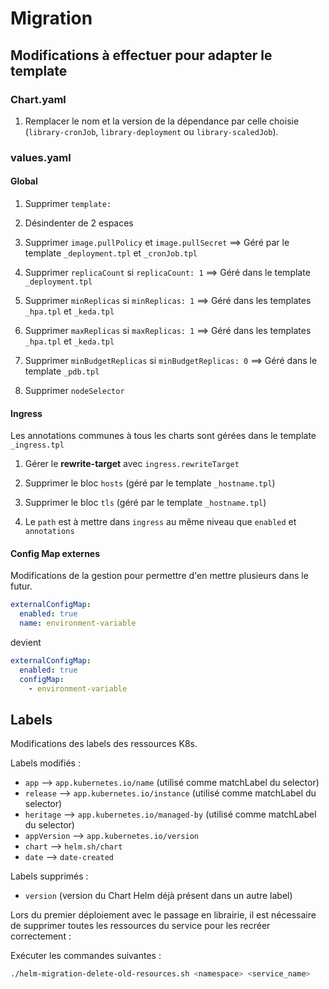# Migration

## Modifications à effectuer pour adapter le template

### Chart.yaml

1. Remplacer le nom et la version de la dépendance par celle choisie (`library-cronJob`, `library-deployment` ou `library-scaledJob`).

### values.yaml

#### Global

1. Supprimer `template:`

2. Désindenter de 2 espaces

3. Supprimer `image.pullPolicy` et `image.pullSecret`
   ==> Géré par le template `_deployment.tpl` et `_cronJob.tpl`

4. Supprimer `replicaCount` si `replicaCount: 1`
   ==> Géré dans le template `_deployment.tpl`

5. Supprimer `minReplicas` si `minReplicas: 1`
   ==> Géré dans les templates `_hpa.tpl` et `_keda.tpl`

6. Supprimer `maxReplicas` si `maxReplicas: 1`
   ==> Géré dans les templates `_hpa.tpl` et `_keda.tpl`

7. Supprimer `minBudgetReplicas` si `minBudgetReplicas: 0`
   ==> Géré dans le template `_pdb.tpl`

8. Supprimer `nodeSelector`

#### Ingress

Les annotations communes à tous les charts sont gérées dans le template `_ingress.tpl`

1. Gérer le **rewrite-target** avec `ingress.rewriteTarget`

2. Supprimer le bloc `hosts` (géré par le template `_hostname.tpl`)

3. Supprimer le bloc `tls` (géré par le template `_hostname.tpl`)

4. Le `path` est à mettre dans `ingress` au même niveau que `enabled` et `annotations`

#### Config Map externes

Modifications de la gestion pour permettre d'en mettre plusieurs dans le futur.

```yaml
externalConfigMap:
  enabled: true
  name: environment-variable
```

devient

```yaml
externalConfigMap:
  enabled: true
  configMap:
    - environment-variable
```

## Labels

Modifications des labels des ressources K8s.

Labels modifiés :

- `app` --> `app.kubernetes.io/name` (utilisé comme matchLabel du selector)
- `release` --> `app.kubernetes.io/instance` (utilisé comme matchLabel du selector)
- `heritage` --> `app.kubernetes.io/managed-by` (utilisé comme matchLabel du selector)
- `appVersion` --> `app.kubernetes.io/version`
- `chart` --> `helm.sh/chart`
- `date` --> `date-created`

Labels supprimés :

- `version` (version du Chart Helm déjà présent dans un autre label)

Lors du premier déploiement avec le passage en librairie, il est nécessaire de supprimer toutes les ressources du service pour les recréer correctement :

Exécuter les commandes suivantes :

```bash
./helm-migration-delete-old-resources.sh <namespace> <service_name>
```
